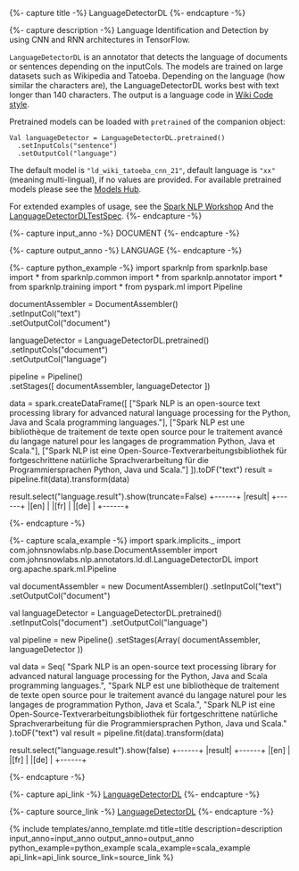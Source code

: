 {%- capture title -%}
LanguageDetectorDL
{%- endcapture -%}

{%- capture description -%}
Language Identification and Detection by using CNN and RNN architectures in TensorFlow.

`LanguageDetectorDL` is an annotator that detects the language of documents or sentences depending on the inputCols.
The models are trained on large datasets such as Wikipedia and Tatoeba.
Depending on the language (how similar the characters are), the LanguageDetectorDL works
best with text longer than 140 characters.
The output is a language code in [Wiki Code style](https://en.wikipedia.org/wiki/List_of_Wikipedias).

Pretrained models can be loaded with `pretrained` of the companion object:
```
Val languageDetector = LanguageDetectorDL.pretrained()
  .setInputCols("sentence")
  .setOutputCol("language")
```
The default model is `"ld_wiki_tatoeba_cnn_21"`, default language is `"xx"` (meaning multi-lingual),
if no values are provided.
For available pretrained models please see the [Models Hub](https://nlp.johnsnowlabs.com/models?task=Language+Detection).

For extended examples of usage, see the [Spark NLP Workshop](https://github.com/JohnSnowLabs/spark-nlp-workshop/blob/master/jupyter/annotation/english/language-detection/Language_Detection_and_Indentification.ipynb)
And the [LanguageDetectorDLTestSpec](https://github.com/JohnSnowLabs/spark-nlp/blob/master/src/test/scala/com/johnsnowlabs/nlp/annotators/ld/dl/LanguageDetectorDLTestSpec.scala).
{%- endcapture -%}

{%- capture input_anno -%}
DOCUMENT
{%- endcapture -%}

{%- capture output_anno -%}
LANGUAGE
{%- endcapture -%}

{%- capture python_example -%}
import sparknlp
from sparknlp.base import *
from sparknlp.common import *
from sparknlp.annotator import *
from sparknlp.training import *
from pyspark.ml import Pipeline

documentAssembler = DocumentAssembler() \
    .setInputCol("text") \
    .setOutputCol("document")

languageDetector = LanguageDetectorDL.pretrained() \
    .setInputCols("document") \
    .setOutputCol("language")

pipeline = Pipeline() \
    .setStages([
      documentAssembler,
      languageDetector
    ])

data = spark.createDataFrame([
    ["Spark NLP is an open-source text processing library for advanced natural language processing for the Python, Java and Scala programming languages."],
    ["Spark NLP est une bibliothèque de traitement de texte open source pour le traitement avancé du langage naturel pour les langages de programmation Python, Java et Scala."],
    ["Spark NLP ist eine Open-Source-Textverarbeitungsbibliothek für fortgeschrittene natürliche Sprachverarbeitung für die Programmiersprachen Python, Java und Scala."]
]).toDF("text")
result = pipeline.fit(data).transform(data)

result.select("language.result").show(truncate=False)
+------+
|result|
+------+
|[en]  |
|[fr]  |
|[de]  |
+------+

{%- endcapture -%}

{%- capture scala_example -%}
import spark.implicits._
import com.johnsnowlabs.nlp.base.DocumentAssembler
import com.johnsnowlabs.nlp.annotators.ld.dl.LanguageDetectorDL
import org.apache.spark.ml.Pipeline

val documentAssembler = new DocumentAssembler()
  .setInputCol("text")
  .setOutputCol("document")

val languageDetector = LanguageDetectorDL.pretrained()
  .setInputCols("document")
  .setOutputCol("language")

val pipeline = new Pipeline()
  .setStages(Array(
    documentAssembler,
    languageDetector
  ))

val data = Seq(
  "Spark NLP is an open-source text processing library for advanced natural language processing for the Python, Java and Scala programming languages.",
  "Spark NLP est une bibliothèque de traitement de texte open source pour le traitement avancé du langage naturel pour les langages de programmation Python, Java et Scala.",
  "Spark NLP ist eine Open-Source-Textverarbeitungsbibliothek für fortgeschrittene natürliche Sprachverarbeitung für die Programmiersprachen Python, Java und Scala."
).toDF("text")
val result = pipeline.fit(data).transform(data)

result.select("language.result").show(false)
+------+
|result|
+------+
|[en]  |
|[fr]  |
|[de]  |
+------+

{%- endcapture -%}

{%- capture api_link -%}
[LanguageDetectorDL](https://nlp.johnsnowlabs.com/api/com/johnsnowlabs/nlp/annotators/ld/dl/LanguageDetectorDL)
{%- endcapture -%}

{%- capture source_link -%}
[LanguageDetectorDL](https://github.com/JohnSnowLabs/spark-nlp/tree/master/src/main/scala/com/johnsnowlabs/nlp/annotators/ld/dl/LanguageDetectorDL.scala)
{%- endcapture -%}

{% include templates/anno_template.md
title=title
description=description
input_anno=input_anno
output_anno=output_anno
python_example=python_example
scala_example=scala_example
api_link=api_link
source_link=source_link
%}